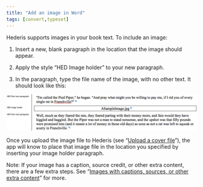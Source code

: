 ```yaml
---
title: "Add an image in Word"
tags: [convert,typeset]
---
```

 
<html><body><section data-type="chapter" class="hsecchapter" data-hederis-type="hsecchapter" id="add-an-image" data-pi-attrs="id: add-an-image; data-tags: convert,typeset;" role="doc-chapter" data-tags="convert,typeset" data-author-name=" " data-book-title=" " title="Add an image in Word"><p class="hblkp" data-hederis-type="hblkp" id="pg6OcxsJY">Hederis supports images in your book text. To include an image:</p><ol class="hwprnumlist" data-hederis-type="hwprnumlist" id="pdUTxvnpe"><li class="hblkoli" data-hederis-type="hblkoli" id="liJ9YJPmB8"><p class="hblkoli" data-hederis-type="hblklip" id="pguJyrWPt">Insert a new, blank paragraph in the location that the image should appear.</p></li><li class="hblkoli" data-hederis-type="hblkoli" id="li4YMvAFy2"><p class="hblkoli" data-hederis-type="hblklip" id="pxf9fUolT">Apply the style &#8220;HED Image holder&#8221; to your new paragraph.</p></li><li class="hblkoli" data-hederis-type="hblkoli" id="li9tM91XYr"><p class="hblkoli" data-hederis-type="hblklip" id="paGi03Ghz">In the paragraph, type the file name of the image, with no other text. It should look like this:</p></li></ol><img data-hederis-type="hblkimg" class="hblkimg" id="p0jg5cdNg" src="/images/image_1.png" data-img-src="/images/image_1.png"/><p class="hblkp" data-hederis-type="hblkp" id="pWlD1xkeE">Once you upload the image file to Hederis (see &#8220;<a href="{% link _docs/upload-a-cover.md %}" data-hederis-type="hspana" id="p1FnUrdEW"><span class="Hyperlink" data-hederis-type="hspnspan" id="ppZoBmB9T">Upload a cover file</span></a>&#8221;), the app will know to place that image file in the location you specified by inserting your image holder paragraph.</p><p class="hblkp" data-hederis-type="hblkp" id="prQmciJio">Note: If your image has a caption, source credit, or other extra content, there are a few extra steps. See &#8220;<a href="{% link _docs/images-with-captions-etc.md %}" data-hederis-type="hspana" id="pjjaRVlsI"><span class="Hyperlink" data-hederis-type="hspnspan" id="pckpqrhmm">Images with captions, sources, or other extra content</span></a>&#8221; for more.</p></section></body></html>
